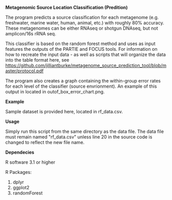 **Metagenomic Source Location Classification (Predition)**

The program predicts a source classification for each metagenome (e.g. freshwater, marine water, human, animal, etc.) with roughly 80% accuracy. These metagenomes can be either RNAseq or shotgun DNAseq, but not amplicon/16s rRNA seq.

This classifier is based on the random forest method and uses as input features the outputs of the PARTIE and FOCUS tools. For information on how to recreate the input data - as well as scripts that will organize the data into the table format here, see https://github.com/jilliantburke/metagenome_source_prediction_tool/blob/master/protocol.pdf

The program also creates a graph containing the within-group error rates for each level of the classifier (source envrionment). An example of this output in located in outof_box_error_chart.png.

**Example**

Sample dataset is provided here, located in rf_data.csv. 

**Usage**

Simply run this script from the same directory as the data file. The data file must remain named "rf_data.csv" unless line 20 in the source code is changed to reflect the new file name. 


**Dependecies** 

R software 3.1 or higher

R Packages: 
1. dplyr
2. ggplot2
3. randomForest




